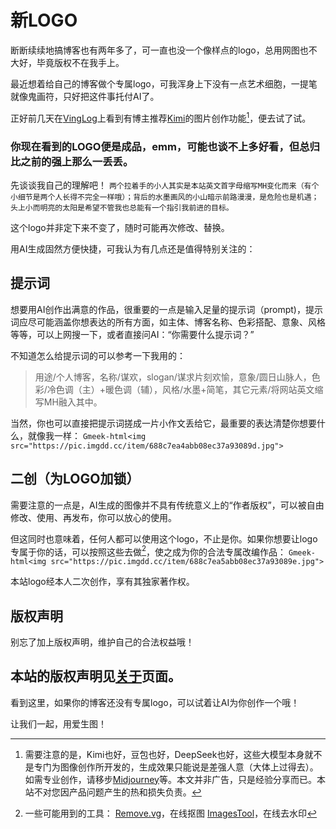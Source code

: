 # 新LOGO
断断续续地搞博客也有两年多了，可一直也没一个像样点的logo，总用网图也不大好，毕竟版权不在我手上。

最近想着给自己的博客做个专属logo，可我浑身上下没有一点艺术细胞，一提笔就像鬼画符，只好把这件事托付AI了。

正好前几天在[VingLog](https://vindlog.com/MyVoice/322.html#comments)上看到有博主推荐[Kimi](https://www.kimi.com/)的图片创作功能[^1]，便去试了试。

### 你现在看到的LOGO便是成品，emm，可能也谈不上多好看，但总归比之前的强上那么一丢丢。

先谈谈我自己的理解吧！
`两个拉着手的小人其实是本站英文首字母缩写MH变化而来（有个小细节是两个人长得不完全一样哦）；背后的水墨画风的小山暗示前路漫漫，是危险也是机遇；头上小而明亮的太阳是希望不管我也总能有一个指引我前进的目标。`

这个logo并非定下来不变了，随时可能再次修改、替换。

用AI生成固然方便快捷，可我认为有几点还是值得特别关注的：

## 提示词
想要用AI创作出满意的作品，很重要的一点是输入足量的提示词（prompt)，提示词应尽可能涵盖你想表达的所有方面，如主体、博客名称、色彩搭配、意象、风格等等，可以上网搜一下，或者直接问AI：“你需要什么提示词？”

   不知道怎么给提示词的可以参考一下我用的：
> 用途/个人博客，名称/谋欢，slogan/谋求片刻欢愉，意象/圆日山脉人，色彩/冷色调（主）+暖色调（辅），风格/水墨+简笔，其它元素/将网站英文缩写MH融入其中。

当然，你也可以直接把提示词搓成一片小作文丢给它，最重要的表达清楚你想要什么，就像我一样：
`Gmeek-html<img src="https://pic.imgdd.cc/item/688c7ea4abb08ec37a93089d.jpg">`

## 二创（为LOGO加锁）
需要注意的一点是，AI生成的图像并不具有传统意义上的“作者版权”，可以被自由修改、使用、再发布，你可以放心的使用。

但这同时也意味着，任何人都可以使用这个logo，不止是你。如果你想要让logo专属于你的话，可以按照这些去做[^2]，使之成为你的合法专属改编作品：
`Gmeek-html<img src="https://pic.imgdd.cc/item/688c7ea5abb08ec37a93089e.jpg">`

本站logo经本人二次创作，享有其独家著作权。

## 版权声明
别忘了加上版权声明，维护自己的合法权益哦！

本站的版权声明见[关于](https://mouhuan.com/about.html)页面。
---
看到这里，如果你的博客还没有专属logo，可以试着让AI为你创作一个哦！

让我们一起，用爱生图！

[^1]:需要注意的是，Kimi也好，豆包也好，DeepSeek也好，这些大模型本身就不是专门为图像创作所开发的，生成效果只能说是差强人意（大体上过得去）。如需专业创作，请移步[Midjourney](https://www.midjourney.com/home)等。本文并非广告，只是经验分享而已。本站不对您因产品问题产生的热和损失负责。

[^2]:一些可能用到的工具：
[Remove.vg](https://www.remove.bg)，在线抠图
[ImagesTool](https://imagestool.com/zh-cn/watermark)，在线去水印






